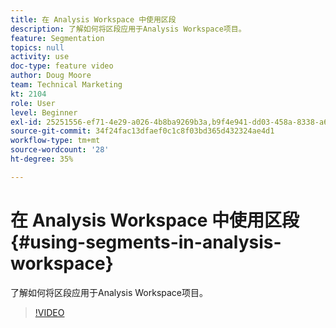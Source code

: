 ```yaml
---
title: 在 Analysis Workspace 中使用区段
description: 了解如何将区段应用于Analysis Workspace项目。
feature: Segmentation
topics: null
activity: use
doc-type: feature video
author: Doug Moore
team: Technical Marketing
kt: 2104
role: User
level: Beginner
exl-id: 25251556-ef71-4e29-a026-4b8ba9269b3a,b9f4e941-dd03-458a-8338-a6a19244e588
source-git-commit: 34f24fac13dfaef0c1c8f03bd365d432324ae4d1
workflow-type: tm+mt
source-wordcount: '28'
ht-degree: 35%

---
```


# 在 Analysis Workspace 中使用区段 {#using-segments-in-analysis-workspace}

了解如何将区段应用于Analysis Workspace项目。

>[!VIDEO](https://video.tv.adobe.com/v/23977/?quality=12)
